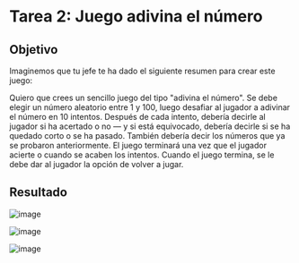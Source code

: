 # Tarea 2: Juego adivina el número

## Objetivo
Imaginemos que tu jefe te ha dado el siguiente resumen para crear este juego:

Quiero que crees un sencillo juego del tipo "adivina el número". Se debe elegir un número aleatorio entre 1 y 100, luego desafiar al jugador a adivinar el número en 10 intentos. Después de cada intento, debería decirle al jugador si ha acertado o no — y si está equivocado, debería decirle si se ha quedado corto o se ha pasado. También debería decir los números que ya se probaron anteriormente. El juego terminará una vez que el jugador acierte o cuando se acaben los intentos. Cuando el juego termina, se le debe dar al jugador la opción de volver a jugar.


## Resultado

![image](https://github.com/guzhdz/Tarea-2-Juego-adivina-el-numero/assets/89165084/c4e8e2e6-3476-4434-898c-887b713b02f4)

![image](https://github.com/guzhdz/Tarea-2-Juego-adivina-el-numero/assets/89165084/7e109170-f22f-4ec2-88bd-5900d69e4cda)

![image](https://github.com/guzhdz/Tarea-2-Juego-adivina-el-numero/assets/89165084/5ce2e04f-fe65-45d5-a0e1-876039908cab)

